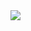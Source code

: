 <div>
    <img src="https://bage.robonen.ru/github?profile=robonen&project=canvas-3d&description=My%20most%20frequently%20used%20web%20tools">
</div>
